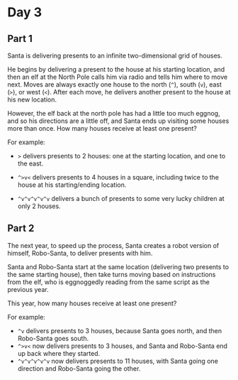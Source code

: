 # Day 3

## Part 1

Santa is delivering presents to an infinite two-dimensional grid of houses.

He begins by delivering a present to the house at his starting location, and then an elf at the
North Pole calls him via radio and tells him where to move next. Moves are always exactly one house
to the north (`^`), south (`v`), east (`>`), or west (`<`). After each move, he delivers another
present to the house at his new location.

However, the elf back at the north pole has had a little too much eggnog, and so his directions
are a little off, and Santa ends up visiting some houses more than once. How many houses receive
at least one present?

For example:

- `>` delivers presents to 2 houses: one at the starting location, and one to the east.

- `^>v<` delivers presents to 4 houses in a square, including twice to the house at his
starting/ending location.

- `^v^v^v^v^v` delivers a bunch of presents to some very lucky children at only 2 houses.

## Part 2

The next year, to speed up the process, Santa creates a robot version of himself, Robo-Santa, to
deliver presents with him.

Santa and Robo-Santa start at the same location (delivering two presents to the same starting house),
then take turns moving based on instructions from the elf, who is eggnoggedly reading from the same
script as the previous year.

This year, how many houses receive at least one present?

For example:

- `^v` delivers presents to 3 houses, because Santa goes north, and then Robo-Santa goes south.
- `^>v<` now delivers presents to 3 houses, and Santa and Robo-Santa end up back where they started.
- `^v^v^v^v^v` now delivers presents to 11 houses, with Santa going one direction and Robo-Santa
going the other.
